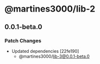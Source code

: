 # @martines3000/lib-2

## 0.0.1-beta.0

### Patch Changes

- Updated dependencies [22fe190]
  - @martines3000/lib-3@0.0.1-beta.0
